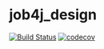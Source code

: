 # job4j_design

[![Build Status](https://travis-ci.org/george129/job4j_design.svg?branch=master)](https://travis-ci.org/george129/job4j_design)
[![codecov](https://codecov.io/gh/george129/job4j_design/branch/master/graph/badge.svg?token=K1UIW6FE2J)](https://codecov.io/gh/george129/job4j_design)